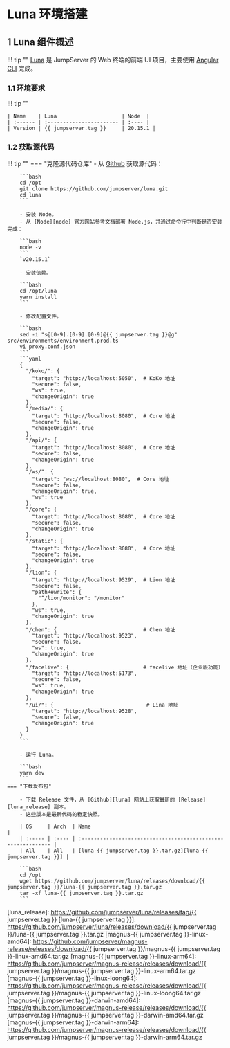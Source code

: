 # Luna 环境搭建
## 1 Luna 组件概述
!!! tip ""
    [Luna][luna] 是 JumpServer 的 Web 终端的前端 UI 项目，主要使用 [Angular CLI][angular_cli] 完成。

### 1.1 环境要求
!!! tip ""

    | Name    | Luna                     | Node  |
    | :------ | :----------------------- | :---- |
    | Version | {{ jumpserver.tag }}     | 20.15.1 |

### 1.2 获取源代码
!!! tip ""
    === "克隆源代码仓库"
        - 从 [Github][luna] 获取源代码：

        ```bash
        cd /opt
        git clone https://github.com/jumpserver/luna.git
        cd luna
        ```

        - 安装 Node。
        - 从 [Node][node] 官方网站参考文档部署 Node.js，并通过命令行中判断是否安装完成：

        ```bash
        node -v
        ```
        `v20.15.1`

        - 安装依赖。

        ```bash
        cd /opt/luna
        yarn install
        ```

        - 修改配置文件。

        ```bash
        sed -i "s@[0-9].[0-9].[0-9]@{{ jumpserver.tag }}@g" src/environments/environment.prod.ts
        vi proxy.conf.json
        ```
        ```yaml
        {
          "/koko/": {
            "target": "http://localhost:5050",  # KoKo 地址
            "secure": false,
            "ws": true,
            "changeOrigin": true
          },
          "/media/": {
            "target": "http://localhost:8080",  # Core 地址
            "secure": false,
            "changeOrigin": true
          },
          "/api/": {
            "target": "http://localhost:8080",  # Core 地址
            "secure": false,
            "changeOrigin": true
          },
          "/ws/": {
            "target": "ws://localhost:8080",  # Core 地址
            "secure": false,
            "changeOrigin": true,
            "ws": true
          },
          "/core": {
            "target": "http://localhost:8080",  # Core 地址
            "secure": false,
            "changeOrigin": true
          },
          "/static": {
            "target": "http://localhost:8080",  # Core 地址
            "secure": false,
            "changeOrigin": true
          },
          "/lion": {
            "target": "http://localhost:9529",  # Lion 地址
            "secure": false,
            "pathRewrite": {
              "^/lion/monitor": "/monitor"
            },
            "ws": true,
            "changeOrigin": true
          },
          "/chen": {                            # Chen 地址
            "target": "http://localhost:9523",
            "secure": false,
            "ws": true,
            "changeOrigin": true
          },
          "/facelive": {                        # facelive 地址（企业版功能）
            "target": "http://localhost:5173",
            "secure": false,
            "ws": true,
            "changeOrigin": true
          },
          "/ui/": {                              # Lina 地址
            "target": "http://localhost:9528",
            "secure": false,
            "changeOrigin": true
          }
        }
        ```

        - 运行 Luna。

        ```bash
        yarn dev
        ```
    === "下载发布包"

        - 下载 Release 文件，从 [Github][luna] 网站上获取最新的 [Release][luna_release] 副本。
        - 这些版本是最新代码的稳定快照。

        | OS     | Arch  | Name                                                          |
        | :----- | :---- | :------------------------------------------------------------ |
        | All    | All   | [luna-{{ jumpserver.tag }}.tar.gz][luna-{{ jumpserver.tag }}] |

        ```bash
        cd /opt
        wget https://github.com/jumpserver/luna/releases/download/{{ jumpserver.tag }}/luna-{{ jumpserver.tag }}.tar.gz
        tar -xf luna-{{ jumpserver.tag }}.tar.gz
        ```


[luna]: https://github.com/jumpserver/luna/
[angular_cli]: https://github.com/angular/angular-cli
[node]: https://nodejs.org/
[luna_release]: https://github.com/jumpserver/luna/releases/tag/{{ jumpserver.tag }}
[luna-{{ jumpserver.tag }}]: https://github.com/jumpserver/luna/releases/download/{{ jumpserver.tag }}/luna-{{ jumpserver.tag }}.tar.gz
[magnus-{{ jumpserver.tag }}-linux-amd64]: https://github.com/jumpserver/magnus-release/releases/download/{{ jumpserver.tag }}/magnus-{{ jumpserver.tag }}-linux-amd64.tar.gz
[magnus-{{ jumpserver.tag }}-linux-arm64]: https://github.com/jumpserver/magnus-release/releases/download/{{ jumpserver.tag }}/magnus-{{ jumpserver.tag }}-linux-arm64.tar.gz
[magnus-{{ jumpserver.tag }}-linux-loong64]: https://github.com/jumpserver/magnus-release/releases/download/{{ jumpserver.tag }}/magnus-{{ jumpserver.tag }}-linux-loong64.tar.gz
[magnus-{{ jumpserver.tag }}-darwin-amd64]: https://github.com/jumpserver/magnus-release/releases/download/{{ jumpserver.tag }}/magnus-{{ jumpserver.tag }}-darwin-amd64.tar.gz
[magnus-{{ jumpserver.tag }}-darwin-arm64]: https://github.com/jumpserver/magnus-release/releases/download/{{ jumpserver.tag }}/magnus-{{ jumpserver.tag }}-darwin-arm64.tar.gz
